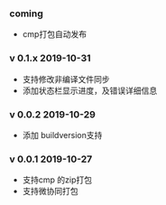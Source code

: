
### coming 

- cmp打包自动发布

### v 0.1.x 2019-10-31

 - 支持修改非编译文件同步
 - 添加状态栏显示进度，及错误详细信息

### v 0.0.2 2019-10-29

- 添加 buildversion支持

### v 0.0.1 2019-10-27

- 支持cmp 的zip打包
- 支持微协同打包